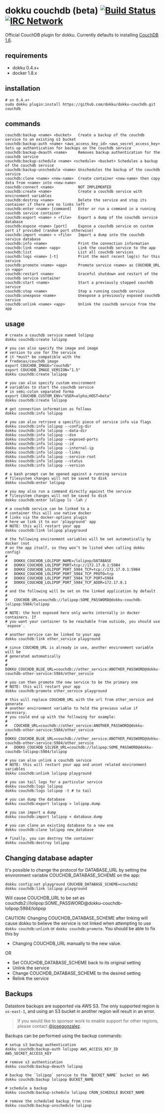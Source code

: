 # dokku couchdb (beta) [![Build Status](https://img.shields.io/travis/dokku/dokku-couchdb.svg?branch=master "Build Status")](https://travis-ci.org/dokku/dokku-couchdb) [![IRC Network](https://img.shields.io/badge/irc-freenode-blue.svg "IRC Freenode")](https://webchat.freenode.net/?channels=dokku)

Official CouchDB plugin for dokku. Currently defaults to installing [CouchDB 1.6](https://hub.docker.com/r/frodenas/couchdb/).

## requirements

- dokku 0.4.x+
- docker 1.8.x

## installation

```shell
# on 0.4.x+
sudo dokku plugin:install https://github.com/dokku/dokku-couchdb.git couchdb
```

## commands

```
couchdb:backup <name> <bucket>   Create a backup of the couchdb service to an existing s3 bucket
couchdb:backup-auth <name> <aws_access_key_id> <aws_secret_access_key> Sets up authentication for backups on the couchdb service
couchdb:backup-deauth <name>     Removes backup authentication for the couchdb service
couchdb:backup-schedule <name> <schedule> <bucket> Schedules a backup of the couchdb service
couchdb:backup-unschedule <name> Unschedules the backup of the couchdb service
couchdb:clone <name> <new-name>  Create container <new-name> then copy data from <name> into <new-name>
couchdb:connect <name>           NOT IMPLEMENTED
couchdb:create <name>            Create a couchdb service with environment variables
couchdb:destroy <name>           Delete the service and stop its container if there are no links left
couchdb:enter <name> [command]   Enter or run a command in a running couchdb service container
couchdb:export <name> > <file>   Export a dump of the couchdb service database
couchdb:expose <name> [port]     Expose a couchdb service on custom port if provided (random port otherwise)
couchdb:import <name> < <file>   Import a dump into the couchdb service database
couchdb:info <name>              Print the connection information
couchdb:link <name> <app>        Link the couchdb service to the app
couchdb:list                     List all couchdb services
couchdb:logs <name> [-t]         Print the most recent log(s) for this service
couchdb:promote <name> <app>     Promote service <name> as COUCHDB_URL in <app>
couchdb:restart <name>           Graceful shutdown and restart of the couchdb service container
couchdb:start <name>             Start a previously stopped couchdb service
couchdb:stop <name>              Stop a running couchdb service
couchdb:unexpose <name>          Unexpose a previously exposed couchdb service
couchdb:unlink <name> <app>      Unlink the couchdb service from the app
```

## usage

```shell
# create a couchdb service named lolipop
dokku couchdb:create lolipop

# you can also specify the image and image
# version to use for the service
# it *must* be compatible with the
# fredonas/couchdb image
export COUCHDB_IMAGE="couchdb"
export COUCHDB_IMAGE_VERSION="1.5"
dokku couchdb:create lolipop

# you can also specify custom environment
# variables to start the couchdb service
# in semi-colon separated forma
export COUCHDB_CUSTOM_ENV="USER=alpha;HOST=beta"
dokku couchdb:create lolipop

# get connection information as follows
dokku couchdb:info lolipop

# you can also retrieve a specific piece of service info via flags
dokku couchdb:info lolipop --config-dir
dokku couchdb:info lolipop --data-dir
dokku couchdb:info lolipop --dsn
dokku couchdb:info lolipop --exposed-ports
dokku couchdb:info lolipop --id
dokku couchdb:info lolipop --internal-ip
dokku couchdb:info lolipop --links
dokku couchdb:info lolipop --service-root
dokku couchdb:info lolipop --status
dokku couchdb:info lolipop --version

# a bash prompt can be opened against a running service
# filesystem changes will not be saved to disk
dokku couchdb:enter lolipop

# you may also run a command directly against the service
# filesystem changes will not be saved to disk
dokku couchdb:enter lolipop ls -lah /

# a couchdb service can be linked to a
# container this will use native docker
# links via the docker-options plugin
# here we link it to our 'playground' app
# NOTE: this will restart your app
dokku couchdb:link lolipop playground

# the following environment variables will be set automatically by docker (not
# on the app itself, so they won’t be listed when calling dokku config)
#
#   DOKKU_COUCHDB_LOLIPOP_NAME=/lolipop/DATABASE
#   DOKKU_COUCHDB_LOLIPOP_PORT=tcp://172.17.0.1:5984
#   DOKKU_COUCHDB_LOLIPOP_PORT_5984_TCP=tcp://172.17.0.1:5984
#   DOKKU_COUCHDB_LOLIPOP_PORT_5984_TCP_PROTO=tcp
#   DOKKU_COUCHDB_LOLIPOP_PORT_5984_TCP_PORT=5984
#   DOKKU_COUCHDB_LOLIPOP_PORT_5984_TCP_ADDR=172.17.0.1
#
# and the following will be set on the linked application by default
#
#   COUCHDB_URL=couchdb://lolipop:SOME_PASSWORD@dokku-couchdb-lolipop:5984/lolipop
#
# NOTE: the host exposed here only works internally in docker containers. If
# you want your container to be reachable from outside, you should use `expose`.

# another service can be linked to your app
dokku couchdb:link other_service playground

# since COUCHDB_URL is already in use, another environment variable will be
# generated automatically
#
#   DOKKU_COUCHDB_BLUE_URL=couchdb://other_service:ANOTHER_PASSWORD@dokku-couchdb-other-service:5984/other_service

# you can then promote the new service to be the primary one
# NOTE: this will restart your app
dokku couchdb:promote other_service playground

# this will replace COUCHDB_URL with the url from other_service and generate
# another environment variable to hold the previous value if necessary.
# you could end up with the following for example:
#
#   COUCHDB_URL=couchdb://other_service:ANOTHER_PASSWORD@dokku-couchdb-other-service:5984/other_service
#   DOKKU_COUCHDB_BLUE_URL=couchdb://other_service:ANOTHER_PASSWORD@dokku-couchdb-other-service:5984/other_service
#   DOKKU_COUCHDB_SILVER_URL=couchdb://lolipop:SOME_PASSWORD@dokku-couchdb-lolipop:5984/lolipop

# you can also unlink a couchdb service
# NOTE: this will restart your app and unset related environment variables
dokku couchdb:unlink lolipop playground

# you can tail logs for a particular service
dokku couchdb:logs lolipop
dokku couchdb:logs lolipop -t # to tail

# you can dump the database
dokku couchdb:export lolipop > lolipop.dump

# you can import a dump
dokku couchdb:import lolipop < database.dump

# you can clone an existing database to a new one
dokku couchdb:clone lolipop new_database

# finally, you can destroy the container
dokku couchdb:destroy lolipop
```

## Changing database adapter

It's possible to change the protocol for DATABASE_URL by setting
the environment variable COUCHDB_DATABASE_SCHEME on the app:

```
dokku config:set playground COUCHDB_DATABASE_SCHEME=couchdb2
dokku couchdb:link lolipop playground
```

Will cause COUCHDB_URL to be set as
couchdb2://lolipop:SOME_PASSWORD@dokku-couchdb-lolipop:5984/lolipop

CAUTION: Changing COUCHDB_DATABASE_SCHEME after linking will cause dokku to
believe the service is not linked when attempting to use `dokku couchdb:unlink`
or `dokku couchdb:promote`.
You should be able to fix this by

- Changing COUCHDB_URL manually to the new value.

OR

- Set COUCHDB_DATABASE_SCHEME back to its original setting
- Unlink the service
- Change COUCHDB_DATABASE_SCHEME to the desired setting
- Relink the service

## Backups

Datastore backups are supported via AWS S3. The only supported region is `us-east-1`, and using an S3 bucket in another region will result in an error.

>

> If you would like to sponsor work to enable support for other regions, please contact [@josegonzalez](http://github.com/josegonzalez/).

Backups can be performed using the backup commands:

```
# setup s3 backup authentication
dokku couchdb:backup-auth lolipop AWS_ACCESS_KEY_ID AWS_SECRET_ACCESS_KEY

# remove s3 authentication
dokku couchdb:backup-deauth lolipop

# backup the `lolipop` service to the `BUCKET_NAME` bucket on AWS
dokku couchdb:backup lolipop BUCKET_NAME

# schedule a backup
dokku couchdb:backup-schedule lolipop CRON_SCHEDULE BUCKET_NAME

# remove the scheduled backup from cron
dokku couchdb:backup-unschedule lolipop
```
